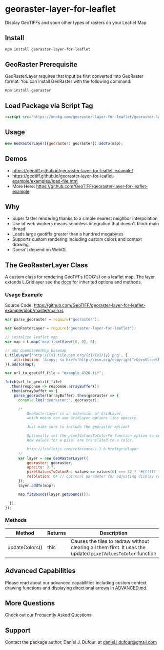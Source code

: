 # georaster-layer-for-leaflet

Display GeoTIFFs and soon other types of rasters on your Leaflet Map

## Install

```bash
npm install georaster-layer-for-leaflet
```

## GeoRaster Prerequisite

GeoRasterLayer requires that input be first converted into GeoRaster format.
You can install GeoRaster with the following command:

```bash
npm install georaster
```

## Load Package via Script Tag

```html
<script src="https://unpkg.com/georaster-layer-for-leaflet/georaster-layer-for-leaflet.browserify.min.js"></script>
```

## Usage

```javascript
new GeoRasterLayer({georaster: georaster}).addTo(map);
```

## Demos

- <https://geotiff.github.io/georaster-layer-for-leaflet-example/>
- <https://geotiff.github.io/georaster-layer-for-leaflet-example/examples/load-file.html>
- More Here: <https://github.com/GeoTIFF/georaster-layer-for-leaflet-example>

## Why

- Super faster rendering thanks to a simple nearest neighbor interpolation
- Use of web workers means seamless integration that doesn't block main thread
- Loads large geotiffs greater than a hundred megabytes
- Supports custom rendering including custom colors and context drawing
- Doesn't depend on WebGL

## The GeoRasterLayer Class

A custom class for rendering GeoTiff's (COG's) on a leaflet map. The layer extends L.Gridlayer see the [docs](https://leafletjs.com/reference-1.7.1.html#gridlayer) for inherited options and methods.

### Usage Example

Source Code: <https://github.com/GeoTIFF/georaster-layer-for-leaflet-example/blob/master/main.js>

```javascript
var parse_georaster = require("georaster");

var GeoRasterLayer = require("georaster-layer-for-leaflet");

// initalize leaflet map
var map = L.map('map').setView([0, 0], 5);

// add OpenStreetMap basemap
L.tileLayer('http://{s}.tile.osm.org/{z}/{x}/{y}.png', {
    attribution: '&copy; <a href="http://osm.org/copyright">OpenStreetMap</a> contributors'
}).addTo(map);

var url_to_geotiff_file = "example_4326.tif";

fetch(url_to_geotiff_file)
  .then(response => response.arrayBuffer())
  .then(arrayBuffer => {
    parse_georaster(arrayBuffer).then(georaster => {
      console.log("georaster:", georaster);

      /*
          GeoRasterLayer is an extension of GridLayer,
          which means can use GridLayer options like opacity.

          Just make sure to include the georaster option!

          Optionally set the pixelValuesToColorFn function option to customize
          how values for a pixel are translated to a color.

          http://leafletjs.com/reference-1.2.0.html#gridlayer
      */
      var layer = new GeoRasterLayer({
          georaster: georaster,
          opacity: 0.7,
          pixelValuesToColorFn: values => values[0] === 42 ? '#ffffff' : '#000000',
          resolution: 64 // optional parameter for adjusting display resolution
      });
      layer.addTo(map);

      map.fitBounds(layer.getBounds());

  });
});
```

<!-- ## Options -->
<!-- todo: add a table of options for GeoRasterLayer -->

### Methods

| Method         | Returns | Description                                                                                                          |
| -------------- | ------- | -------------------------------------------------------------------------------------------------------------------- |
| updateColors() | this    | Causes the tiles to redraw without clearing all them first. It uses the updated `pixelValuesToColor` function |

## Advanced Capabilities

Please read about our advanced capabilities including custom context drawing functions and displaying directional arrows in [ADVANCED.md](ADVANCED.md).

## More Questions

Check out our [Frequently Asked Questions](FAQs.md)

## Support

Contact the package author, Daniel J. Dufour, at daniel.j.dufour@gmail.com
